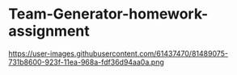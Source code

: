 # Team-Generator-homework-assignment

https://user-images.githubusercontent.com/61437470/81489075-731b8600-923f-11ea-968a-fdf36d94aa0a.png
